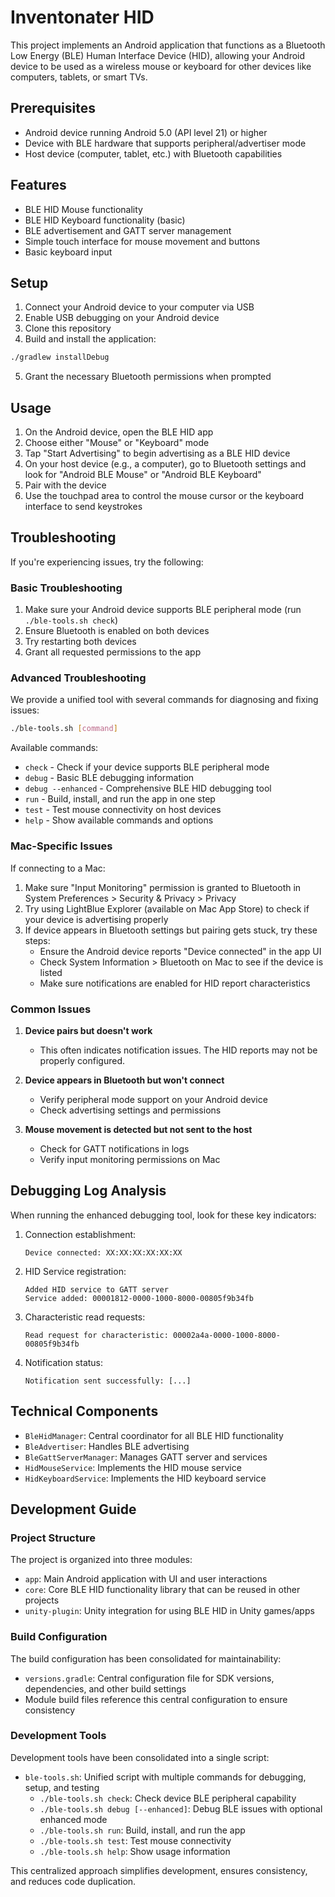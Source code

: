 # Inventonater HID

This project implements an Android application that functions as a Bluetooth Low Energy (BLE) Human Interface Device (HID), allowing your Android device to be used as a wireless mouse or keyboard for other devices like computers, tablets, or smart TVs.

## Prerequisites

- Android device running Android 5.0 (API level 21) or higher
- Device with BLE hardware that supports peripheral/advertiser mode
- Host device (computer, tablet, etc.) with Bluetooth capabilities

## Features

- BLE HID Mouse functionality
- BLE HID Keyboard functionality (basic)
- BLE advertisement and GATT server management
- Simple touch interface for mouse movement and buttons
- Basic keyboard input

## Setup

1. Connect your Android device to your computer via USB
2. Enable USB debugging on your Android device
3. Clone this repository
4. Build and install the application:

```bash
./gradlew installDebug
```

5. Grant the necessary Bluetooth permissions when prompted

## Usage

1. On the Android device, open the BLE HID app
2. Choose either "Mouse" or "Keyboard" mode
3. Tap "Start Advertising" to begin advertising as a BLE HID device
4. On your host device (e.g., a computer), go to Bluetooth settings and look for "Android BLE Mouse" or "Android BLE Keyboard"
5. Pair with the device
6. Use the touchpad area to control the mouse cursor or the keyboard interface to send keystrokes

## Troubleshooting

If you're experiencing issues, try the following:

### Basic Troubleshooting

1. Make sure your Android device supports BLE peripheral mode (run `./ble-tools.sh check`)
2. Ensure Bluetooth is enabled on both devices
3. Try restarting both devices
4. Grant all requested permissions to the app

### Advanced Troubleshooting

We provide a unified tool with several commands for diagnosing and fixing issues:

```bash
./ble-tools.sh [command]
```

Available commands:

* `check` - Check if your device supports BLE peripheral mode
* `debug` - Basic BLE debugging information
* `debug --enhanced` - Comprehensive BLE HID debugging tool
* `run` - Build, install, and run the app in one step
* `test` - Test mouse connectivity on host devices
* `help` - Show available commands and options

### Mac-Specific Issues

If connecting to a Mac:

1. Make sure "Input Monitoring" permission is granted to Bluetooth in System Preferences > Security & Privacy > Privacy
2. Try using LightBlue Explorer (available on Mac App Store) to check if your device is advertising properly
3. If device appears in Bluetooth settings but pairing gets stuck, try these steps:
   - Ensure the Android device reports "Device connected" in the app UI
   - Check System Information > Bluetooth on Mac to see if the device is listed
   - Make sure notifications are enabled for HID report characteristics

### Common Issues

1. **Device pairs but doesn't work**
   - This often indicates notification issues. The HID reports may not be properly configured.

2. **Device appears in Bluetooth but won't connect**
   - Verify peripheral mode support on your Android device
   - Check advertising settings and permissions

3. **Mouse movement is detected but not sent to the host**
   - Check for GATT notifications in logs
   - Verify input monitoring permissions on Mac

## Debugging Log Analysis

When running the enhanced debugging tool, look for these key indicators:

1. Connection establishment:
   ```
   Device connected: XX:XX:XX:XX:XX:XX
   ```

2. HID Service registration:
   ```
   Added HID service to GATT server
   Service added: 00001812-0000-1000-8000-00805f9b34fb
   ```

3. Characteristic read requests:
   ```
   Read request for characteristic: 00002a4a-0000-1000-8000-00805f9b34fb
   ```

4. Notification status:
   ```
   Notification sent successfully: [...]
   ```

## Technical Components

- `BleHidManager`: Central coordinator for all BLE HID functionality
- `BleAdvertiser`: Handles BLE advertising
- `BleGattServerManager`: Manages GATT server and services
- `HidMouseService`: Implements the HID mouse service
- `HidKeyboardService`: Implements the HID keyboard service

## Development Guide

### Project Structure

The project is organized into three modules:
- `app`: Main Android application with UI and user interactions
- `core`: Core BLE HID functionality library that can be reused in other projects
- `unity-plugin`: Unity integration for using BLE HID in Unity games/apps

### Build Configuration

The build configuration has been consolidated for maintainability:
- `versions.gradle`: Central configuration file for SDK versions, dependencies, and other build settings
- Module build files reference this central configuration to ensure consistency

### Development Tools

Development tools have been consolidated into a single script:
- `ble-tools.sh`: Unified script with multiple commands for debugging, setup, and testing
  - `./ble-tools.sh check`: Check device BLE peripheral capability
  - `./ble-tools.sh debug [--enhanced]`: Debug BLE issues with optional enhanced mode
  - `./ble-tools.sh run`: Build, install, and run the app
  - `./ble-tools.sh test`: Test mouse connectivity
  - `./ble-tools.sh help`: Show usage information

This centralized approach simplifies development, ensures consistency, and reduces code duplication.
